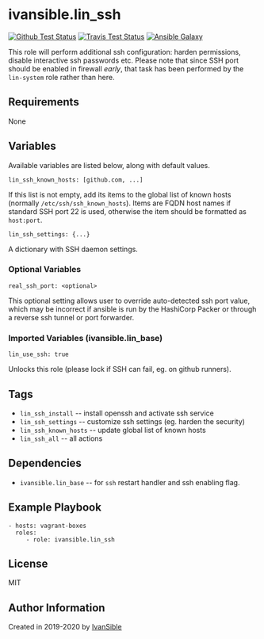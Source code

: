 # ivansible.lin_ssh

[![Github Test Status](https://github.com/ivansible/lin-ssh/workflows/Molecule%20test/badge.svg?branch=master)](https://github.com/ivansible/lin-ssh/actions)
[![Travis Test Status](https://travis-ci.org/ivansible/lin-ssh.svg?branch=master)](https://travis-ci.org/ivansible/lin-ssh)
[![Ansible Galaxy](https://img.shields.io/badge/galaxy-ivansible.lin__ssh-68a.svg?style=flat)](https://galaxy.ansible.com/ivansible/lin_ssh/)

This role will perform additional ssh configuration: harden permissions,
disable interactive ssh passwords etc.
Please note that since SSH port should be enabled in firewall *early*,
that task has been performed by the `lin-system` role rather than here.


## Requirements

None


## Variables

Available variables are listed below, along with default values.

    lin_ssh_known_hosts: [github.com, ...]

If this list is not empty, add its items to the global list of known hosts
(normally `/etc/ssh/ssh_known_hosts`). Items are FQDN host names if standard SSH
port 22 is used, otherwise the item should be formatted as `host:port`.

    lin_ssh_settings: {...}
A dictionary with SSH daemon settings.


### Optional Variables

    real_ssh_port: <optional>

This optional setting allows user to override auto-detected ssh port value,
which may be incorrect if ansible is run by the HashiCorp Packer or through
a reverse ssh tunnel or port forwarder.


### Imported Variables (ivansible.lin_base)

    lin_use_ssh: true
Unlocks this role (please lock if SSH can fail, eg. on github runners).


## Tags

- `lin_ssh_install` -- install openssh and activate ssh service
- `lin_ssh_settings` -- customize ssh settings (eg. harden the security)
- `lin_ssh_known_hosts` -- update global list of known hosts
- `lin_ssh_all` -- all actions


## Dependencies

- `ivansible.lin_base` -- for `ssh` restart handler and ssh enabling flag.


## Example Playbook

    - hosts: vagrant-boxes
      roles:
         - role: ivansible.lin_ssh


## License

MIT


## Author Information

Created in 2019-2020 by [IvanSible](https://github.com/ivansible)

